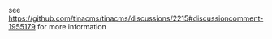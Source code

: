 see https://github.com/tinacms/tinacms/discussions/2215#discussioncomment-1955179 for more information